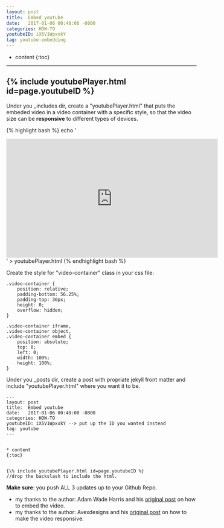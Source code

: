 ```yaml
---
layout: post
title:  Embed youtube
date:   2017-01-06 00:48:00 -0800
categories: HOW-TO
youtubeID: iX5V1WpxxkY
tag: youtube-embedding
---
```



* content
{:toc}


---
{% include youtubePlayer.html id=page.youtubeID %}
---

Under you \_includes dir, create a "youtubePlayer.html" that puts the embeded video in a video container with a specific style, so that the video size can be __responsive__ to different types of devices.

{% highlight bash %}
echo '<div class="video-container"><iframe width="560" height="315" src="https://www.youtube.com/embed/{{ include.id }}" frameborder="0" allowfullscreen></iframe></div>' > youtubePlayer.html
{% endhighlight bash %}

Create the style for "video-container" class in your css file:

```
.video-container {
    position: relative;
    padding-bottom: 56.25%;
    padding-top: 30px;
    height: 0;
    overflow: hidden;
}

.video-container iframe,  
.video-container object,  
.video-container embed {
    position: absolute;
    top: 0;
    left: 0;
    width: 100%;
    height: 100%;
}
```

Under you \_posts dir, create a post with propriate jekyll front matter and include "youtubePlayer.html" where you want it to be.

```
---
layout: post
title:  Embed youtube
date:   2017-01-06 00:48:00 -0800
categories: HOW-TO
youtubeID: iX5V1WpxxkY --> put up the ID you wanted instead
tag: youtube
---


* content
{:toc}


{\% include youtubePlayer.html id=page.youtubeID %} 
//drop the backslash to include the html.

```

__Make sure__: you push ALL 3 updates up to your Github Repo.


* my thanks to the author: Adam Wade Harris and his [original post](http://www.adamwadeharris.com/how-to-easily-embed-youtube-videos-in-jekyll-sites-without-a-plugin/) on how to embed the video.
* my thanks to the author: Avexdesigns and his [original post](https://avexdesigns.com/responsive-youtube-embed/) on how to make the video responsive.
